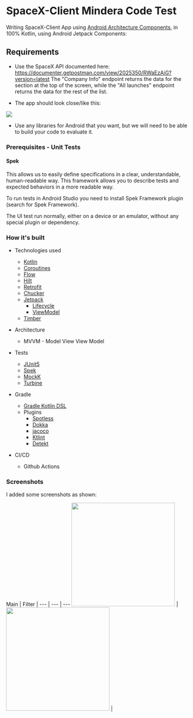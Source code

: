 SpaceX-Client Mindera Code Test
==============

Writing SpaceX-Client App using [Android Architecture Components](https://developer.android.com/topic/libraries/architecture/), in 100% Kotlin, using Android Jetpack Components:

Requirements
----
- Use the SpaceX API documented here:
https://documenter.getpostman.com/view/2025350/RWaEzAiG?version=latest
The "Company Info" endpoint returns the data for the section at the top of the screen,
while the "All launches" endpoint returns the data for the rest of the list.
  
- The app should look close/like this:

![](https://i.imgur.com/CDnvqiI.png)
 
- Use any libraries for Android that you want, but we will need to be able to build your code to evaluate it.

### Prerequisites - Unit Tests

#### Spek

This allows us to easily define specifications in a clear, understandable, human-readable way. This framework allows you to describe tests and expected behaviors in a more readable way.

To run tests in Android Studio you need to install Spek Framework plugin (search for Spek Framework).

The UI test run normally, either on a device or an emulator, without any special plugin or dependency.

### How it's built

* Technologies used
    * [Kotlin](https://kotlinlang.org/)
    * [Coroutines](https://kotlinlang.org/docs/reference/coroutines-overview.html)
    * [Flow](https://kotlinlang.org/docs/reference/coroutines/flow.html)
    * [Hilt](https://developer.android.com/training/dependency-injection/hilt-android)
    * [Retrofit](https://square.github.io/retrofit/)
    * [Chucker](https://github.com/ChuckerTeam/chucker)
    * [Jetpack](https://developer.android.com/jetpack)
        * [Lifecycle](https://developer.android.com/topic/libraries/architecture/lifecycle)
        * [ViewModel](https://developer.android.com/topic/libraries/architecture/viewmodel)
    * [Timber](https://github.com/JakeWharton/timber)
* Architecture
    * MVVM - Model View View Model

* Tests
    * [JUnit5](https://junit.org/junit5/)
    * [Spek](https://www.spekframework.org/)
    * [MockK](https://github.com/mockk/mockk)
    * [Turbine](https://github.com/cashapp/turbine)

* Gradle
    * [Gradle Kotlin DSL](https://docs.gradle.org/current/userguide/kotlin_dsl.html)
    * Plugins
        * [Spotless](https://github.com/diffplug/spotless)
        * [Dokka](https://github.com/Kotlin/dokka)
        * [jacoco](https://github.com/jacoco/jacoco)
        * [Ktlint](https://github.com/JLLeitschuh/ktlint-gradle)
        * [Detekt](https://github.com/detekt/detekt)

* CI/CD
    * Github Actions

### Screenshots

I added some screenshots as shown:

Main | Filter | 
--- | --- | ---
<img src="https://i.imgur.com/3qdxfqK.jpg" width="280"/> |<img src="https://i.imgur.com/gRD1rWD.jpg" width="280"/> | 

